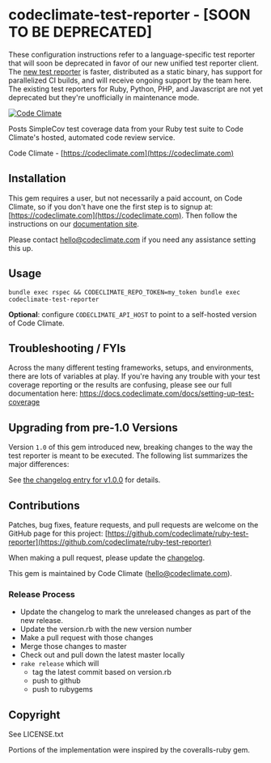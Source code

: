 # codeclimate-test-reporter - [SOON TO BE DEPRECATED]

These configuration instructions refer to a language-specific test reporter that will soon be deprecated in favor of our new unified test reporter client. The [new test reporter](https://docs.codeclimate.com/v1.0/docs/configuring-test-coverage) is faster, distributed as a static binary, has support for parallelized CI builds, and will receive ongoing support by the team here. The existing test reporters for Ruby, Python, PHP, and Javascript are not yet deprecated but they're unofficially in maintenance mode.

[![Code Climate](https://codeclimate.com/github/codeclimate/ruby-test-reporter/badges/gpa.svg)](https://codeclimate.com/github/codeclimate/ruby-test-reporter)

Posts SimpleCov test coverage data from your Ruby test suite to Code Climate's
hosted, automated code review service.

Code Climate - [https://codeclimate.com](https://codeclimate.com)

## Installation

This gem requires a user, but not necessarily a paid account, on Code Climate,
so if you don't have one the first step is to signup at:
[https://codeclimate.com](https://codeclimate.com). Then follow the
instructions on our [documentation site](https://docs.codeclimate.com/docs/test-coverage-ruby).

Please contact hello@codeclimate.com if you need any assistance setting this up.

## Usage

```console
bundle exec rspec && CODECLIMATE_REPO_TOKEN=my_token bundle exec codeclimate-test-reporter
```

**Optional**: configure `CODECLIMATE_API_HOST` to point to a self-hosted version of Code Climate.

## Troubleshooting / FYIs

Across the many different testing frameworks, setups, and environments, there
are lots of variables at play. If you're having any trouble with your test
coverage reporting or the results are confusing, please see our full
documentation here: https://docs.codeclimate.com/docs/setting-up-test-coverage

## Upgrading from pre-1.0 Versions

Version `1.0` of this gem introduced new, breaking changes to the way the
test reporter is meant to be executed. The following list summarizes the major
differences:

See [the changelog entry for v1.0.0](CHANGELOG.md#v100-2016-11-03) for details.

## Contributions

Patches, bug fixes, feature requests, and pull requests are welcome on the
GitHub page for this project:
[https://github.com/codeclimate/ruby-test-reporter](https://github.com/codeclimate/ruby-test-reporter)

When making a pull request, please update the [changelog](CHANGELOG.md).

This gem is maintained by Code Climate (hello@codeclimate.com).

### Release Process

* Update the changelog to mark the unreleased changes as part of the new release.
* Update the version.rb with the new version number
* Make a pull request with those changes
* Merge those changes to master
* Check out and pull down the latest master locally
* `rake release` which will
  * tag the latest commit based on version.rb
  * push to github
  * push to rubygems

## Copyright

See LICENSE.txt

Portions of the implementation were inspired by the coveralls-ruby gem.
